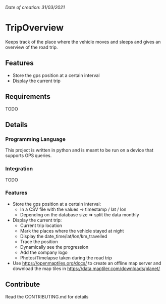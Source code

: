 *Date of creation: 31/03/2021*

# TripOverview
Keeps track of the place where the vehicle moves and sleeps and gives an overview of the road trip.

## Features
- Store the gps position at a certain interval
- Display the current trip

## Requirements
TODO

## Details
### Programming Language
This project is written in python and is meant to be run on a device that supports GPS queries.

### Integration
TODO

### Features
- Store the gps position at a certain interval: 
  - In a CSV file with the values => timestamp / lat / lon
  - Depending on the database size => split the data monthly
- Display the current trip:
  - Current trip location
  - Mark the places where the vehicle stayed at night
  - Display the date_time/lat/lon/km_travelled
  - Trace the position
  - Dynamically see the progression
  - Add the company logo
  - Photos/Timelapse taken during the road trip
- Use https://openmaptiles.org/docs/ to create an offline map server and download the map tiles in https://data.maptiler.com/downloads/planet/

## Contribute
Read the CONTRIBUTING.md for details
